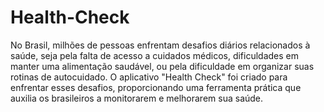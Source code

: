 # Health-Check


No Brasil, milhões de pessoas enfrentam desafios diários relacionados à saúde, seja pela falta de acesso a cuidados médicos, dificuldades em manter uma alimentação saudável, ou pela dificuldade em organizar suas rotinas de autocuidado. O aplicativo "Health Check" foi criado para enfrentar esses desafios, proporcionando uma ferramenta prática que auxilia os brasileiros a monitorarem e melhorarem sua saúde.

